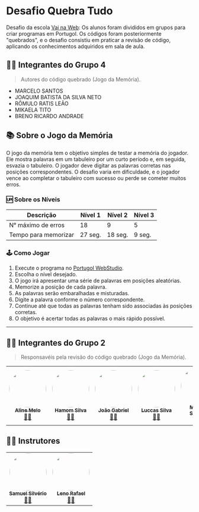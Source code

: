 # Desafio Quebra Tudo

Desafio da escola [Vai na Web](https://www.linkedin.com/company/vainaweb/): Os alunos foram divididos em grupos para criar programas em Portugol. Os códigos foram posteriormente "quebrados", e o desafio consistiu em praticar a revisão de código, aplicando os conhecimentos adquiridos em sala de aula.

## 🧙‍♂️ Integrantes do Grupo 4
> Autores do código quebrado (Jogo da Memória).

- MARCELO SANTOS
- JOAQUIM BATISTA DA SILVA NETO
- RÔMULO RATIS LEÃO
- MIKAELA TITO
- BRENO RICARDO ANDRADE

## 📚 Sobre o Jogo da Memória

O jogo da memória tem o objetivo simples de testar a memória do jogador. Ele mostra palavras em um tabuleiro por um curto período e, em seguida, esvazia o tabuleiro. O jogador deve digitar as palavras corretas nas posições correspondentes. O desafio varia em dificuldade, e o jogador vence ao completar o tabuleiro com sucesso ou perde se cometer muitos erros.

### 🆙 Sobre os Níveis

| Descrição | Nível 1 | Nível 2 | Nível 3 |
| -------- | ------- | ------- | ------- |
| Nᵒ máximo de erros | 18 | 9 | 5 |
| Tempo para memorizar | 27 seg. | 18 seg. | 9 seg. |

### 🕹️ Como Jogar

1.  Execute o programa no [Portugol WebStudio](https://dgadelha.github.io/Portugol-Webstudio/).
2.  Escolha o nível desejado.
3.  O jogo irá apresentar uma série de palavras em posições aleatórias.
4.  Memorize a posição de cada palavra.
5.  As palavras serão embaralhadas e misturadas.
6.  Digite a palavra conforme o número correspondente.
7.  Continue até que todas as palavras tenham sido associadas às posições corretas.
8.  O objetivo é acertar todas as palavras o mais rápido possível.

---

## 👨‍💻 Integrantes do Grupo 2

> Responsavéis pela revisão do código quebrado (Jogo da Memória).

<table>
  <tr>
    <td align="center"><a href="https://www.linkedin.com/in/alinemelofrontend/"><img style="border-radius: 50%;" src="https://avatars.githubusercontent.com/u/109696840?v=4" width="100px;" alt=""/><br /><sub><b>Aline Melo</b></sub></a><br /><a href="https://github.com/alinemello29" title="Aline Melo">👨‍💻</a></td> 
    <td align="center"><a href="https://www.linkedin.com/in/hamomgs/"><img style="border-radius: 50%;" src="https://avatars.githubusercontent.com/u/88857655?v=4" width="100px;" alt=""/><br /><sub><b>Hamom Silva</b></sub></a><br /><a href="https://github.com/hamomgs" title="Hamom Silva">👨‍💻</a></td>
    <td align="center"><a href="https://github.com/JoaodevGabriel"><img style="border-radius: 50%;" src="https://avatars.githubusercontent.com/u/116814125?v=4" width="100px;" alt=""/><br /><sub><b>João Gabriel</b></sub></a><br /><a href="https://github.com/JoaodevGabriel" title="João Gabriel">👨‍💻</a></td>
    <td align="center"><a href="https://www.linkedin.com/in/luccassilvaa/"><img style="border-radius: 50%;" src="https://avatars.githubusercontent.com/u/104798291?v=4" width="100px;" alt=""/><br /><sub><b>Luccas Silva</b></sub></a><br /><a href="https://github.com/LuccasSilvaa" title="Luccas Silva">👨‍💻</a></td>
    <td align="center"><a href="https://github.com/msssampaio2"><img style="border-radius: 50%;" src="https://avatars.githubusercontent.com/u/144922878?v=4" width="100px;" alt=""/><br /><sub><b>Mariana Santana</b></sub></a><br /><a href="https://github.com/msssampaio2" title="Mariana Santana">👨‍💻</a></td>
</tr>
</table>

## 🧑‍🏫 Instrutores

<table>
  <tr>
    <td align="center"><a href="https://www.linkedin.com/in/samuel-silveriom/"><img style="border-radius: 50%;" src="https://avatars.githubusercontent.com/u/103957897?v=4" width="100px;" alt=""/><br /><sub><b>Samuel Silvério</b></sub></a><br /><a href="https://github.com/Samuel-prata" title="Samuel Silvério">🧑‍🏫</a></td> 
    <td align="center"><a href="https://www.linkedin.com/in/leno-rafael-85a2ab1ba/"><img style="border-radius: 50%;" src="https://avatars.githubusercontent.com/u/73203800?v=4" width="100px;" alt=""/><br /><sub><b>Leno Rafael</b></sub></a><br /><a href="https://github.com/lenors" title="Leno Rafael">🧑‍🏫</a></td>
</tr>
</table>
